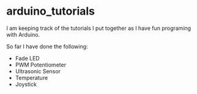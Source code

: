 # arduino_tutorials

I am keeping track of the tutorials I put together as I have fun programing with Arduino.

So far I have done the following:

- Fade LED
- PWM Potentiometer
- Ultrasonic Sensor
- Temperature
- Joystick